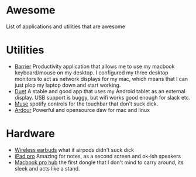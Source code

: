 # Awesome
List of applications and utilities that are awesome

# Utilities 
 - [Barrier](https://github.com/debauchee/barrier) Productivity application that allows me to use my macbook keyboard/mouse on my desktop. I configured my three desktop monitors to act as network displays for my mac, which means that I can just plop my laptop down and start working.
 - [Duet](https://www.duetdisplay.com/) A stable and good app that uses my Android tablet as an external display. USB support is buggy, but wifi works good enough for slack etc.
 - [Muse](https://xzzz9097.github.io/) spotify controls for the touchbar that don't suck dick.
 - [Ardour](https://ardour.org/) Powerful and opensource daw for mac and linux

# Hardware
 - [Wireless earbuds](https://www.marshallheadphones.com/nl/en/mode-ii.html) what if airpods didn't suck dick
 - [iPad pro](#) Amazing for notes, as a second screen and ok-ish speakers
 - [Macbook pro hub](https://www.bol.com/nl/p/9-in-1-multifunctionele-macbook-pro-hub-15-16-inch-adapter-3x-usb-3-0-3x-usb-c-5k-60hz-hdmi-ethernet-rj45-aux-jack-plug/9200000026887324/?s2a=) the first dongle that I don't mind to carry around, its sleek and acts like a stand.
